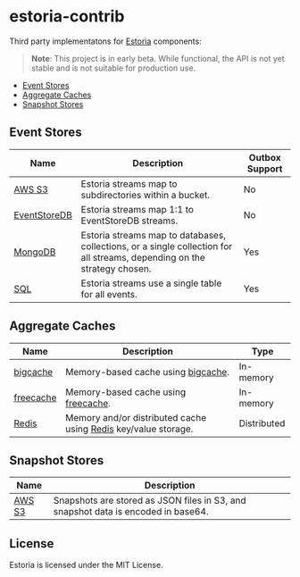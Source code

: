 # estoria-contrib

Third party implementatons for [Estoria](https://github.com/go-estoria/estoria) components:

>**Note**: This project is in early beta. While functional, the API is not yet stable and is not suitable for production use.

- [Event Stores](#event-stores)
- [Aggregate Caches](#aggregate-caches)
- [Snapshot Stores](#snapshot-stores)

## Event Stores

| Name | Description | Outbox Support |
|------|-------------| -------------- |
| [AWS S3](./aws/s3/eventstore) | Estoria streams map to subdirectories within a bucket. | No |
| [EventStoreDB](./eventstoredb/eventstore) | Estoria streams map 1:1 to EventStoreDB streams. | No |
| [MongoDB](./mongodb/eventstore) | Estoria streams map to databases, collections, or a single collection for all streams, depending on the strategy chosen. | Yes |
| [SQL](./sql/eventstore) | Estoria streams use a single table for all events. | Yes |

## Aggregate Caches

| Name | Description | Type |
|------|-------------| ---- |
| [bigcache](./bigcache/aggregatecache) | Memory-based cache using [bigcache](https://github.com/allegro/bigcache). | In-memory |
| [freecache](./freecache/aggregatecache) | Memory-based cache using [freecache](https://github.com/coocood/freecache). | In-memory |
| [Redis](./redis/aggregatecache) | Memory and/or distributed cache using [Redis](https://github.com/redis/redis) key/value storage. | Distributed |

## Snapshot Stores

| Name | Description |
|------|-------------|
| [AWS S3](./aws/s3/snapshotstore) | Snapshots are stored as JSON files in S3, and snapshot data is encoded in base64. |

## License

Estoria is licensed under the MIT License.
